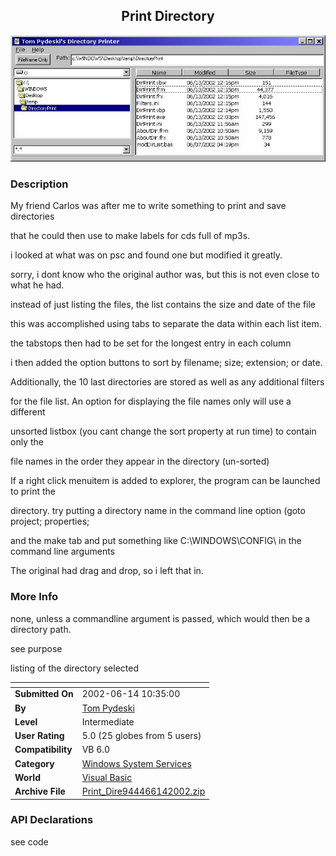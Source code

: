﻿<div align="center">

## Print Directory

<img src="PIC20026131225347545.jpg">
</div>

### Description

My friend Carlos was after me to write something to print and save directories

that he could then use to make labels for cds full of mp3s.

i looked at what was on psc and found one but modified it greatly.

sorry, i dont know who the original author was, but this is not even close to what he had.

instead of just listing the files, the list contains the size and date of the file

this was accomplished using tabs to separate the data within each list item.

the tabstops then had to be set for the longest entry in each column

i then added the option buttons to sort by filename; size; extension; or date.

Additionally, the 10 last directories are stored as well as any additional filters

for the file list. An option for displaying the file names only will use a different

unsorted listbox (you cant change the sort property at run time) to contain only the

file names in the order they appear in the directory (un-sorted)

If a right click menuitem is added to explorer, the program can be launched to print the

directory. try putting a directory name in the command line option (goto project; properties;

and the make tab and put something like C:\WINDOWS\CONFIG\ in the command line arguments

The original had drag and drop, so i left that in.
 
### More Info
 
none, unless a commandline argument is passed, which would then be a directory path.

see purpose

listing of the directory selected


<span>             |<span>
---                |---
**Submitted On**   |2002-06-14 10:35:00
**By**             |[Tom Pydeski](https://github.com/Planet-Source-Code/PSCIndex/blob/master/ByAuthor/tom-pydeski.md)
**Level**          |Intermediate
**User Rating**    |5.0 (25 globes from 5 users)
**Compatibility**  |VB 6\.0
**Category**       |[Windows System Services](https://github.com/Planet-Source-Code/PSCIndex/blob/master/ByCategory/windows-system-services__1-35.md)
**World**          |[Visual Basic](https://github.com/Planet-Source-Code/PSCIndex/blob/master/ByWorld/visual-basic.md)
**Archive File**   |[Print\_Dire944466142002\.zip](https://github.com/Planet-Source-Code/tom-pydeski-print-directory__1-35798/archive/master.zip)

### API Declarations

see code





